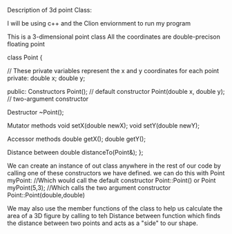 Description of 3d point Class:

I will be using c++ and the Clion enviornment to run my program

This is a 3-dimensional point class
All the coordinates are double-precison floating point

class Point {

// These private variables represent the x and y coordinates for each point
private:
  double x;
  double y;

public:
  Constructors
  Point();                      // default constructor
  Point(double x, double y);    // two-argument constructor

  Destructor
  ~Point();

  Mutator methods
  void setX(double newX);
  void setY(double newY);
  
  Accessor methods
  double getX();
  double getY(); 
  
  Distance between
  double distanceTo(Point&);
};

We can create an instance of out class anywhere in the rest of our code by calling one of these constructors we have defined.
    we can do this with
    Point myPoint:      //Which would call the default constructor Point::Point()
    or
    Point myPoint(5,3); //Which calls the two argument constructor Point::Point(double,double)
    
We may also use the member functions of the class to help us calculate the area of a 3D figure by calling to teh Distance between function
    which finds the distance between two points and acts as a "side" to our shape.
    

 